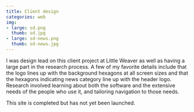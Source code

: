 ```yaml
---
title: Client design
categories: web
img:
- large: sd.png
  thumb: sd.jpg
- large: sd-news.png
  thumb: sd-news.jpg
---
```


I was design lead on this client project at Little Weaver as well as having a large part in the research process. A few of my favorite details include that the logo lines up with the background hexagons at all screen sizes and that the hexagons indicating news category line up with the header logo. Research involved learning about both the software and the extensive needs of the people who use it, and tailoring navigation to those needs.

This site is completed but has not yet been launched.

